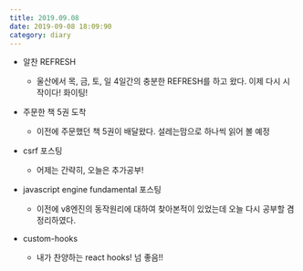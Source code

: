 ```yaml
---
title: 2019.09.08
date: 2019-09-08 18:09:90
category: diary
---
```


* 알찬 REFRESH
  * 울산에서 목, 금, 토, 일 4일간의 충분한 REFRESH를 하고 왔다. 이제 다시 시작이다! 화이팅!

* 주문한 책 5권 도착
  * 이전에 주문했던 책 5권이 배달왔다. 설레는맘으로 하나씩 읽어 볼 예정

* csrf 포스팅
  * 어제는 간략히, 오늘은 추가공부!
* javascript engine fundamental 포스팅
  * 이전에 v8엔진의 동작원리에 대하여 찾아본적이 있었는데 오늘 다시 공부할 겸 정리하였다.

* custom-hooks
  * 내가 찬양하는 react hooks! 넘 좋음!!